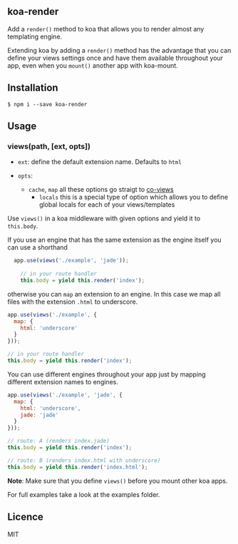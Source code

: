 ## koa-render
 
Add a `render()` method to koa that allows you to render almost any templating engine.
 
Extending koa by adding a `render()` method has the advantage that you can define your views settings once and have them available throughout your app, even when you `mount()` another app with koa-mount.
 
## Installation
 
    $ npm i --save koa-render
 
## Usage
 
### views(path, [ext, opts])
 
* `ext`: define the default extension name. Defaults to `html`
* `opts`:

  * `cache`, `map` all these options go straigt to [co-views](https://github.com/visionmedia/co-views)
    * `locals` this is a special type of option which allows you to define global locals for each of your views/templates
 
Use `views()` in a koa middleware with given options and yield it to `this.body`.

If you use an engine that has the same extension as the engine itself you can use a shorthand

```javascript
  app.use(views('./example', 'jade'));
    
    // in your route handler
    this.body = yield this.render('index');
```

otherwise you can `map` an extension to an engine. In this case we map all files with the extension `.html` to underscore.

```javascript
app.use(views('./example', {
  map: {
    html: 'underscore'
  }
}));

// in your route handler
this.body = yield this.render('index');
```

You can use different engines throughout your app just by mapping different extension names to engines.

```javascript
app.use(views('./example', 'jade', {
  map: {
    html: 'underscore',
    jade: 'jade'
  }
}));

// route: A (renders index.jade)
this.body = yield this.render('index');

// route: B (renders index.html with underscore)
this.body = yield this.render('index.html');
```

__Note__: Make sure that you define `views()` before you mount other koa apps.
 
For full examples take a look at the examples folder.
 
## Licence
 
MIT
